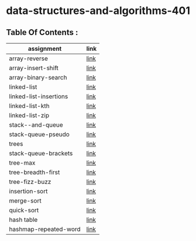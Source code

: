 # data-structures-and-algorithms-401

## Table Of Contents :

|assignment |link|
|-----------|----|
|array-reverse|[link](array-reverse/README.md)|
|array-insert-shift|[link](array-insert-shift/README.md)|
|array-binary-search|[link](array-binary-search/README.md)|
|linked-list|[link](linked-list/README.md)|
|linked-list-insertions|[link](linked-list/linked-list-insertions-README.md)|
|linked-list-kth|[link](linked-list-kth)|
|linked-list-zip|[link](linked-list-zip)|
|stack--and-queue|[link](stack-and-queue)|
|stack-queue-pseudo|[link](stack-queue-pseudo)|
|trees|[link](trees)|
|stack-queue-brackets|[link](stack-queue-brackets)|
|tree-max|[link](tree-max)|
|tree-breadth-first|[link](tree-breadth-first)|
|tree-fizz-buzz|[link](tree-fizz-buzz)|
|insertion-sort|[link](insertion-sort)|
|merge-sort|[link](merge-sort)|
|quick-sort|[link](quick-sort)|
|hash table|[link](hashtable)|
|hashmap-repeated-word|[link](hashmap-repeated-word)|
